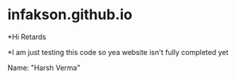 # infakson.github.io
*Hi Retards

*I am just testing this code so yea website isn't fully completed yet

Name: "Harsh Verma"

